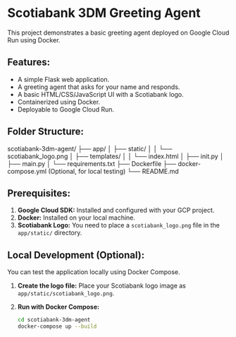 # Scotiabank 3DM Greeting Agent

This project demonstrates a basic greeting agent deployed on Google Cloud Run using Docker.

## Features:
- A simple Flask web application.
- A greeting agent that asks for your name and responds.
- A basic HTML/CSS/JavaScript UI with a Scotiabank logo.
- Containerized using Docker.
- Deployable to Google Cloud Run.

## Folder Structure:
scotiabank-3dm-agent/
├── app/
│ ├── static/
│ │ └── scotiabank_logo.png
│ ├── templates/
│ │ └── index.html
│ ├── init.py
│ ├── main.py
│ └── requirements.txt
├── Dockerfile
├── docker-compose.yml (Optional, for local testing)
└── README.md

## Prerequisites:
1. **Google Cloud SDK:** Installed and configured with your GCP project.
2. **Docker:** Installed on your local machine.
3. **Scotiabank Logo:** You need to place a `scotiabank_logo.png` file in the `app/static/` directory.

## Local Development (Optional):

You can test the application locally using Docker Compose.

1. **Create the logo file:**
   Place your Scotiabank logo image as `app/static/scotiabank_logo.png`.

2. **Run with Docker Compose:**
   ```bash
   cd scotiabank-3dm-agent
   docker-compose up --build
